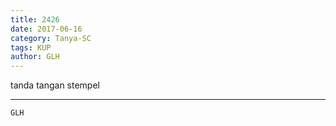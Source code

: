 ```yaml
---
title: 2426
date: 2017-06-16
category: Tanya-SC
tags: KUP
author: GLH
---
```


tanda tangan stempel

---



`GLH`
